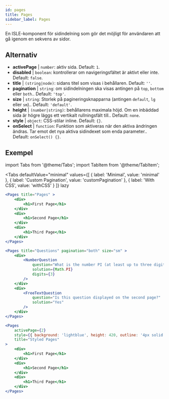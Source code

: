 ```yaml
---
id: pages 
title: Pages
sidebar_label: Pages
---
```


En ISLE-komponent för sidindelning som gör det möjligt för användaren att gå igenom en sekvens av sidor.

## Alternativ

* __activePage__ | `number`: aktiv sida. Default: `1`.
* __disabled__ | `boolean`: kontrollerar om navigeringsfältet är aktivt eller inte. Default: `false`.
* __title__ | `(string|node)`: sidans titel som visas i behållaren. Default: `''`.
* __pagination__ | `string`: om sidindelningen ska visas antingen på `top`, `bottom` eller `both`.. Default: `'top'`.
* __size__ | `string`: Storlek på pagineringsknapparna (antingen `default`, `lg` eller `sm`).. Default: `'default'`.
* __height__ | `(number|string)`: behållarens maximala höjd. Om en inbäddad sida är högre läggs ett vertikalt rullningsfält till.. Default: `none`.
* __style__ | `object`: CSS-stilar inline. Default: `{}`.
* __onSelect__ | `function`: Funktion som aktiveras när den aktiva ändringen ändras. Tar emot det nya aktiva sidindexet som enda parameter.. Default: `onSelect() {}`.


## Exempel

import Tabs from '@theme/Tabs';
import TabItem from '@theme/TabItem';

<Tabs
    defaultValue="minimal"
    values={[
        { label: 'Minimal', value: 'minimal' },
        { label: 'Custom Pagination', value: 'customPagination' },
        { label: 'With CSS', value: 'withCSS' }
    ]}
    lazy
>

<TabItem value="minimal">

```jsx live
<Pages title="Pages" >
    <div>
        <h1>First Page</h1>
    </div>
    <div>
        <h1>Second Page</h1>
    </div>
    <div>
        <h1>Third Page</h1>
    </div>
</Pages>
```

</TabItem>

<TabItem value="customPagination" >

```jsx live
<Pages title="Questions" pagination="both" size="sm" >
    <div>
        <NumberQuestion
            question="What is the number PI (at least up to three digits after the decimal point)?"
            solution={Math.PI}
            digits={3}
        />
    </div>
    <div>
        <FreeTextQuestion 
            question="Is this question displayed on the second page?"
            solution="Yes" 
        />
    </div>
</Pages>
```
</TabItem>

<TabItem value="withCSS">

```jsx live
<Pages 
    activePage={2}
    style={{ background: 'lightblue', height: 420, outline: '4px solid black' }} 
    title="Styled Pages"
>
    <div>
        <h1>First Page</h1>
    </div>
    <div>
        <h1>Second Page</h1>
    </div>
    <div>
        <h1>Third Page</h1>
    </div>
</Pages>
```

</TabItem>

</Tabs>

